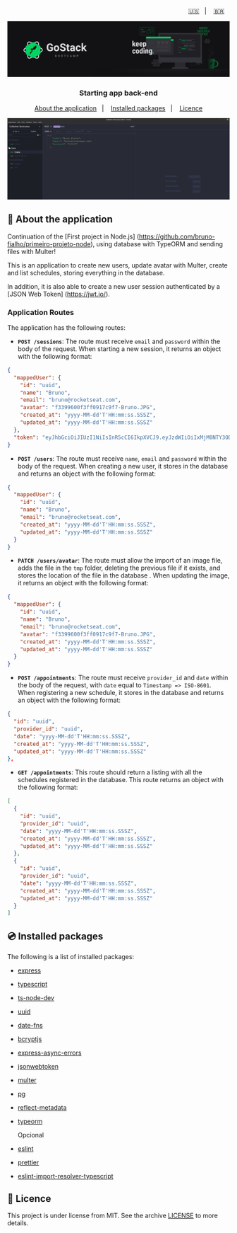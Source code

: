 <p align="right">
  <a href="README.en.md">🇺🇸</a>&nbsp;&nbsp;&nbsp;|&nbsp;&nbsp;&nbsp;
  <a href="README.md">🇧🇷</a>&nbsp;&nbsp;&nbsp;
</p>

<img alt="GoStack" src=./src/assets/header-bootcamp.png />

<h3 align="center">
  Starting app back-end
</h3>

<p align="center">
  <a href="#rocket-about-the-application">About the application</a>&nbsp;&nbsp;&nbsp;|&nbsp;&nbsp;&nbsp;
  <a href="#cd-installed-packages">Installed packages</a>&nbsp;&nbsp;&nbsp;|&nbsp;&nbsp;&nbsp;
  <a href="#memo-licence">Licence</a>
</p>

<img alt="Insomnia" src=./src/assets/screen-insomnia.gif />

## :rocket: About the application

Continuation of the [First project in Node.js] (https://github.com/bruno-fialho/primeiro-projeto-node), using database with TypeORM and sending files with Multer!

This is an application to create new users, update avatar with Multer, create and list schedules, storing everything in the database.

In addition, it is also able to create a new user session authenticated by a [JSON Web Token] (https://jwt.io/).

### Application Routes

The application has the following routes:

- **`POST /sessions`**: The route must receive `email` and `password` within the body of the request. When starting a new session, it returns an object with the following format:

```json
{
  "mappedUser": {
    "id": "uuid",
    "name": "Bruno",
    "email": "bruno@rocketseat.com",
    "avatar": "f3399600f3ff0917c9f7-Bruno.JPG",
    "created_at": "yyyy-MM-dd'T'HH:mm:ss.SSSZ",
    "updated_at": "yyyy-MM-dd'T'HH:mm:ss.SSSZ"
  },
  "token": "eyJhbGciOiJIUzI1NiIsInR5cCI6IkpXVCJ9.eyJzdWIiOiIxMjM0NTY3ODkwIiwibmFtZSI6IkpvaG4gRG9lIiwiaWF0IjoxNTE2MjM5MDIyfQ.SflKxwRJSMeKKF2QT4fwpMeJf36POk6yJV_adQssw5c"
}
```

- **`POST /users`**: The route must receive `name`, `email` and `password` within the body of the request. When creating a new user, it stores in the database and returns an object with the following format:

```json
{
  "mappedUser": {
    "id": "uuid",
    "name": "Bruno",
    "email": "bruno@rocketseat.com",
    "created_at": "yyyy-MM-dd'T'HH:mm:ss.SSSZ",
    "updated_at": "yyyy-MM-dd'T'HH:mm:ss.SSSZ"
  }
}
```

- **`PATCH /users/avatar`**: The route must allow the import of an image file, adds the file in the `tmp` folder, deleting the previous file if it exists, and stores the location of the file in the database . When updating the image, it returns an object with the following format:

```json
{
  "mappedUser": {
    "id": "uuid",
    "name": "Bruno",
    "email": "bruno@rocketseat.com",
    "avatar": "f3399600f3ff0917c9f7-Bruno.JPG",
    "created_at": "yyyy-MM-dd'T'HH:mm:ss.SSSZ",
    "updated_at": "yyyy-MM-dd'T'HH:mm:ss.SSSZ"
  }
}
```

- **`POST /appointments`**: The route must receive `provider_id` and `date` within the body of the request, with `date` equal to `Timestamp => ISO-8601`. When registering a new schedule, it stores in the database and returns an object with the following format:

```json
{
  "id": "uuid",
  "provider_id": "uuid",
  "date": "yyyy-MM-dd'T'HH:mm:ss.SSSZ",
  "created_at": "yyyy-MM-dd'T'HH:mm:ss.SSSZ",
  "updated_at": "yyyy-MM-dd'T'HH:mm:ss.SSSZ"
},
```

- **`GET /appointments`**: This route should return a listing with all the schedules registered in the database. This route returns an object with the following format:

```json
[
  {
    "id": "uuid",
    "provider_id": "uuid",
    "date": "yyyy-MM-dd'T'HH:mm:ss.SSSZ",
    "created_at": "yyyy-MM-dd'T'HH:mm:ss.SSSZ",
    "updated_at": "yyyy-MM-dd'T'HH:mm:ss.SSSZ"
  },
  {
    "id": "uuid",
    "provider_id": "uuid",
    "date": "yyyy-MM-dd'T'HH:mm:ss.SSSZ",
    "created_at": "yyyy-MM-dd'T'HH:mm:ss.SSSZ",
    "updated_at": "yyyy-MM-dd'T'HH:mm:ss.SSSZ"
  }
]
```

## :cd: Installed packages

The following is a list of installed packages:

- [express](https://www.npmjs.com/package/express)
- [typescript](https://www.typescriptlang.org/)
- [ts-node-dev](https://github.com/whitecolor/ts-node-dev#readme)
- [uuid](https://www.npmjs.com/package/uuid)
- [date-fns](https://github.com/date-fns/date-fns#readme)
- [bcryptjs](https://github.com/dcodeIO/bcrypt.js#readme)
- [express-async-errors](https://github.com/davidbanham/express-async-errors#readme)
- [jsonwebtoken](https://github.com/auth0/node-jsonwebtoken#readme)
- [multer](https://github.com/expressjs/multer#readme)
- [pg](https://github.com/brianc/node-postgres)
- [reflect-metadata](http://rbuckton.github.io/reflect-metadata)
- [typeorm](https://github.com/typeorm/typeorm#readme)

	Opcional
- [eslint](https://eslint.org/)
- [prettier](https://prettier.io/)
- [eslint-import-resolver-typescript](https://github.com/alexgorbatchev/eslint-import-resolver-typescript#readme)

## :memo: Licence

This project is under license from MIT. See the archive [LICENSE](LICENSE) to more details.
